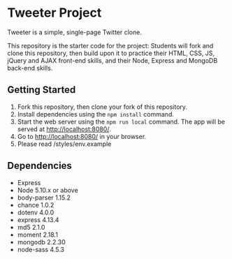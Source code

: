 # Tweeter Project

Tweeter is a simple, single-page Twitter clone.

This repository is the starter code for the project: Students will fork and clone this repository, then build upon it to practice their HTML, CSS, JS, jQuery and AJAX front-end skills, and their Node, Express and MongoDB back-end skills.

## Getting Started

1. Fork this repository, then clone your fork of this repository.
2. Install dependencies using the `npm install` command.
3. Start the web server using the `npm run local` command. The app will be served at <http://localhost:8080/>.
4. Go to <http://localhost:8080/> in your browser.
5. Please read /styles/env.example

## Dependencies

- Express
- Node 5.10.x or above
- body-parser 1.15.2
- chance 1.0.2
- dotenv 4.0.0
- express 4.13.4
- md5 2.1.0
- moment 2.18.1
- mongodb 2.2.30
- node-sass 4.5.3
